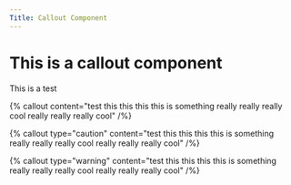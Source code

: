 ```yaml
---
Title: Callout Component
---
```


# This is a callout component

This is a test

{% callout content="test this this this this is something really really really cool really really really cool" /%}

{% callout type="caution" content="test this this this this is something really really really cool really really really cool" /%}

{% callout type="warning" content="test this this this this is something really really really cool really really really cool" /%}
